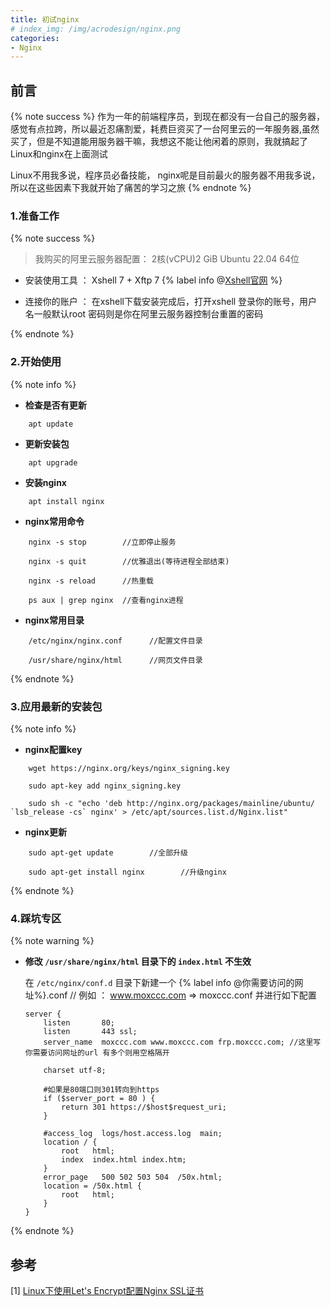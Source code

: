 ```yaml
---
title: 初试nginx
# index_img: /img/acrodesign/nginx.png
categories:
- Nginx
---
```


## 前言
{% note success %}
作为一年的前端程序员，到现在都没有一台自己的服务器，感觉有点拉跨，所以最近忍痛割爱，耗费巨资买了一台阿里云的一年服务器,虽然买了，但是不知道能用服务器干嘛，我想这不能让他闲着的原则，我就搞起了Linux和nginx在上面测试

Linux不用我多说，程序员必备技能， nginx呢是目前最火的服务器不用我多说，所以在这些因素下我就开始了痛苦的学习之旅
{% endnote %}

### 1.准备工作
{% note success %}
> 我购买的阿里云服务器配置： 2核(vCPU)2 GiB  Ubuntu 22.04 64位

* 安装使用工具 ：
Xshell 7 +  Xftp 7     {% label info @[Xshell官网](https://www.netsarang.com/en/xshell/) %}

* 连接你的账户 ：
在xshell下载安装完成后，打开xshell 登录你的账号，用户名一般默认root 密码则是你在阿里云服务器控制台重置的密码

{% endnote %}



### 2.开始使用
{% note info %}

*  **检查是否有更新**
``` linux
    apt update
```

*  **更新安装包**
``` linux
    apt upgrade
```

*  **安装nginx**
``` linux
    apt install nginx
```

*  **nginx常用命令**
``` nginx
    nginx -s stop        //立即停止服务

    nginx -s quit        //优雅退出(等待进程全部结束)

    nginx -s reload      //热重载

    ps aux | grep nginx  //查看nginx进程

```
*  **nginx常用目录**
``` nginx
    /etc/nginx/nginx.conf      //配置文件目录

    /usr/share/nginx/html      //网页文件目录

```
{% endnote %}

### 3.应用最新的安装包
{% note info %}
*  **nginx配置key**

``` linux
    wget https://nginx.org/keys/nginx_signing.key
```

``` linux
    sudo apt-key add nginx_signing.key
```

``` linux
    sudo sh -c "echo 'deb http://nginx.org/packages/mainline/ubuntu/ `lsb_release -cs` nginx' > /etc/apt/sources.list.d/Nginx.list"
```

*  **nginx更新**
``` nginx
    sudo apt-get update        //全部升级

    sudo apt-get install nginx        //升级nginx

```
{% endnote %}

### 4.踩坑专区
{% note warning %}
*  **修改 `/usr/share/nginx/html` 目录下的 `index.html` 不生效**

    在 `/etc/nginx/conf.d`  目录下新建一个 {% label info @你需要访问的网址%}.conf  // 例如 ： www.moxccc.com  => moxccc.conf 并进行如下配置
    ``` nginx
    server {
        listen       80;
        listen       443 ssl;
        server_name  moxccc.com www.moxccc.com frp.moxccc.com; //这里写你需要访问网址的url 有多个则用空格隔开

        charset utf-8;

        #如果是80端口则301转向到https
        if ($server_port = 80 ) {
            return 301 https://$host$request_uri;
        }

        #access_log  logs/host.access.log  main;
        location / {
            root   html;
            index  index.html index.htm;
        }
        error_page   500 502 503 504  /50x.html;
        location = /50x.html {
            root   html;
        }
    }
    ```


{% endnote %}

## 参考
[1] [Linux下使用Let's Encrypt配置Nginx SSL证书](https://blog.dreamogi.com/posts/lets-encrypt-linux/)










